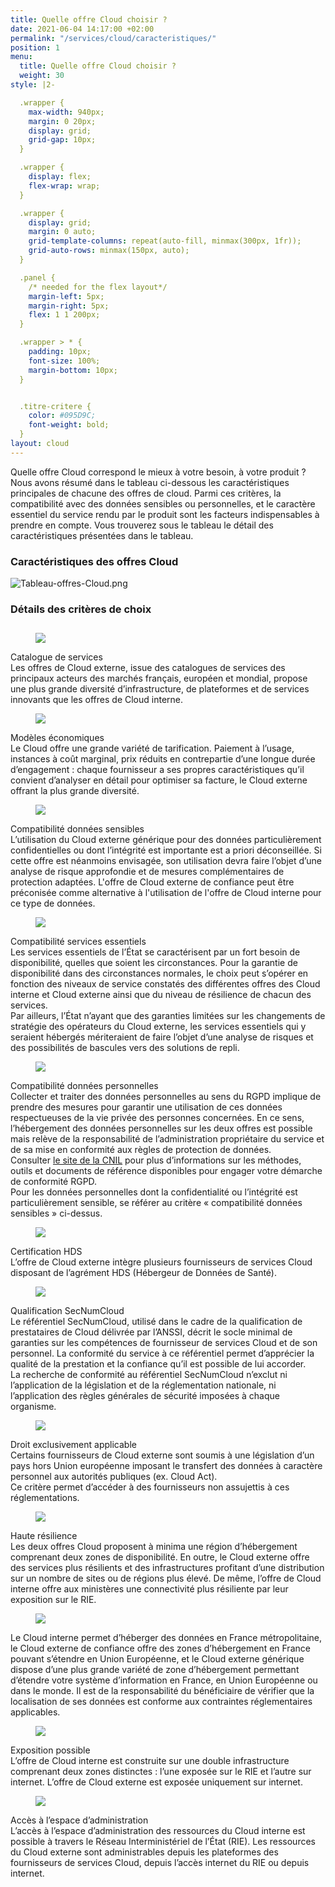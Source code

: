 ```yaml
---
title: Quelle offre Cloud choisir ?
date: 2021-06-04 14:17:00 +02:00
permalink: "/services/cloud/caracteristiques/"
position: 1
menu:
  title: Quelle offre Cloud choisir ?
  weight: 30
style: |2-

  .wrapper {
    max-width: 940px;
    margin: 0 20px;
    display: grid;
    grid-gap: 10px;
  }

  .wrapper {
    display: flex;
    flex-wrap: wrap;
  }

  .wrapper {
    display: grid;
    margin: 0 auto;
    grid-template-columns: repeat(auto-fill, minmax(300px, 1fr));
    grid-auto-rows: minmax(150px, auto);
  }

  .panel {
    /* needed for the flex layout*/
    margin-left: 5px;
    margin-right: 5px;
    flex: 1 1 200px;
  }

  .wrapper > * {
    padding: 10px;
    font-size: 100%;
    margin-bottom: 10px;
  }


  .titre-critere {
    color: #095D9C;
    font-weight: bold;
  }
layout: cloud
---
```


Quelle offre Cloud correspond le mieux à votre besoin, à votre produit ?
Nous avons résumé dans le tableau ci-dessous les caractéristiques principales de chacune des offres de cloud. Parmi ces critères, la compatibilité avec des données sensibles ou personnelles, et le caractère essentiel du service rendu par le produit sont les facteurs indispensables à prendre en compte. Vous trouverez sous le tableau le détail des caractéristiques présentées dans le tableau.

### Caractéristiques des offres Cloud
![Tableau-offres-Cloud.png](/uploads/Tableau-offres-Cloud.png)

### Détails des critères de choix
<div class="wrapper">
<div class="panel"><figure class='image-center' style='width: 15%; margin-top:28px'>
<img src="/uploads/Catalogue_de_services.svg"/>
</figure><div class="titre-critere">Catalogue de services</div>
Les offres de Cloud externe, issue des catalogues de services des principaux acteurs des marchés français, européen et mondial, propose une plus grande diversité d’infrastructure, de plateformes et de services innovants que les offres de Cloud interne.
</div>
<div class="panel"><figure class='image-center' style='width: 18%;'>
<img src="/uploads/Modeles_economiques.svg"/></figure><div class="titre-critere">Modèles économiques</div>
Le Cloud offre une grande variété de tarification. Paiement à l’usage, instances à coût marginal, prix réduits en contrepartie d’une longue durée d’engagement : chaque fournisseur a ses propres caractéristiques qu’il convient d’analyser en détail pour optimiser sa facture, le Cloud externe offrant la plus grande diversité.</div>
<div class="panel"><figure class='image-center' style='width: 15%;'>
<img src="/uploads/Donnees_sensibles.svg"/></figure><div class="titre-critere">Compatibilité données sensibles</div>
L’utilisation du Cloud externe générique pour des données particulièrement confidentielles ou dont l’intégrité est importante est a priori déconseillée. Si cette offre est néanmoins envisagée, son utilisation devra faire l’objet d’une analyse de risque approfondie et de mesures complémentaires de protection adaptées. L'offre de Cloud externe de confiance peut être préconisée comme alternative à l'utilisation de l'offre de Cloud interne pour ce type de données.</div>
<div class="panel"><figure class='image-center' style='width: 16%;'>
<img src="/uploads/Services_essentiels.svg"/></figure><div class="titre-critere">Compatibilité services essentiels</div>
Les services essentiels de l’État se caractérisent par un fort besoin de disponibilité, quelles que soient les circonstances. Pour la garantie de disponibilité dans des circonstances normales, le choix peut s’opérer en fonction des niveaux de service constatés des différentes offres des Cloud interne et Cloud externe ainsi que du niveau de résilience de chacun des services. <br>Par ailleurs, l’État n’ayant que des garanties limitées sur les changements de stratégie des opérateurs du Cloud externe, les services essentiels qui y seraient hébergés mériteraient de faire l’objet d’une analyse de risques et des possibilités de bascules vers des solutions de repli.</div>
<div class="panel"><figure class='image-center' style='width: 15%;'>
<img src="/uploads/Donnees_personnelles.svg"/></figure><div class="titre-critere">Compatibilité données personnelles </div>
Collecter et traiter des données personnelles au sens du RGPD implique de prendre des mesures pour garantir une utilisation de ces données respectueuses de la vie privée des personnes concernées. En ce sens, l’hébergement des données personnelles sur les deux offres est possible mais relève de la responsabilité de l’administration propriétaire du service et de sa mise en conformité aux règles de protection de données.
<br>Consulter <a href="http://www.cnil.fr/" alt="le site de la CNIL - Lien externe">le site de la CNIL</a> pour plus d’informations sur les méthodes, outils et documents de référence disponibles pour engager votre démarche de conformité RGPD.
<br>Pour les données personnelles dont la confidentialité ou l’intégrité est particulièrement sensible, se référer au critère « compatibilité données sensibles » ci-dessus.
</div>
<div class="panel"><figure class='image-center' style='width: 13%;'>
<img src="/uploads/Certification_HDS.svg"/></figure><div class="titre-critere">Certification HDS</div>
L’offre de Cloud externe intègre plusieurs fournisseurs de services Cloud disposant de l’agrément HDS (Hébergeur de Données de Santé).</div>
<div class="panel"><figure class='image-center' style='width: 15%;'>
<img src="/uploads/Donnees_personnelles.svg"/></figure><div class="titre-critere">Qualification SecNumCloud</div>
Le référentiel SecNumCloud, utilisé dans le cadre de la qualification de prestataires de Cloud délivrée par l’ANSSI, décrit le socle minimal de garanties sur les compétences de fournisseur de services Cloud et de son personnel. La conformité du service à ce référentiel permet d’apprécier la qualité de la prestation et la confiance qu’il est possible de lui accorder.
<br>La recherche de conformité au référentiel SecNumCloud n’exclut ni l’application de la législation et de la réglementation nationale, ni l’application des règles générales de sécurité imposées à chaque organisme.
</div>
<div class="panel"><figure class='image-center' style='width: 30%;'>
<img src="/uploads/Discussion_en_ligne.svg"/></figure><div class="titre-critere">Droit exclusivement applicable</div>
Certains fournisseurs de Cloud externe sont soumis à une législation d’un pays hors Union européenne imposant le transfert des données à caractère personnel aux autorités publiques (ex. Cloud Act). 
<br>Ce critère permet d’accéder à des fournisseurs non assujettis à ces réglementations.
</div>
<div class="panel"><figure class='image-center' style='width: 27%;'>
<img src="/uploads/Tableau_blanc_multi_utilisateurs.svg"/></figure><div class="titre-critere">Haute résilience</div>
Les deux offres Cloud proposent à minima une région d’hébergement comprenant deux zones de disponibilité. En outre, le Cloud externe offre des services plus résilients et des infrastructures profitant d’une distribution sur un nombre de sites ou de régions plus élevé. De même, l’offre de Cloud interne offre aux ministères une connectivité plus résiliente par leur exposition sur le RIE.</div>
<div class="panel"><figure class='image-center' style='width: 15%;'>
<img src="/uploads/Localisation_des_donnees.svg"/></figure><div class="titre-critere"Localisation des données</div>Le Cloud interne permet d’héberger des données en France métropolitaine, le Cloud externe de confiance offre des zones d’hébergement en France pouvant s’étendre en Union Européenne, et le Cloud externe générique dispose d’une plus grande variété de zone d’hébergement permettant d’étendre votre système d’information en France, en Union Européenne ou dans le monde. Il est de la responsabilité du bénéficiaire de vérifier que la localisation de ses données est conforme aux contraintes réglementaires applicables.</div>
<div class="panel"><figure class='image-center' style='width: 19%;'>
<img src="/uploads/Expositions_possibles.svg"/></figure><div class="titre-critere">Exposition possible</div>L’offre de Cloud interne est construite sur une double infrastructure comprenant deux zones distinctes : l’une exposée sur le RIE et l’autre sur internet. L’offre de Cloud externe est exposée uniquement sur internet.</div>
<div class="panel"><figure class='image-center' style='width: 35%;'>
<img src="/uploads/Diffusion_de_videos.svg"/></figure><div class="titre-critere">Accès à l’espace d’administration</div>L’accès à l’espace d’administration des ressources du Cloud interne est possible à travers le Réseau Interministériel de l’État (RIE). Les ressources du Cloud externe sont administrables depuis les plateformes des fournisseurs de services Cloud, depuis l’accès internet du RIE ou depuis internet.</div>
</div>